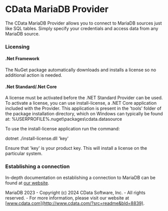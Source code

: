 # CData MariaDB Provider
The CData MariaDB Provider allows you to connect to MariaDB sources just like SQL tables. Simply specify your credentials and access data from any MariaDB source. 

### Licensing

#### .Net Framework

The NuGet package automatically downloads and installs a license so no additional action is needed. 

#### .Net Standard/.Net Core

A license must be activated before the .NET Standard Provider can be used. To activate a license, you can use install-license, a .NET Core application included with the Provider. This application is present in the 'tools' folder of the package installation directory, which on Windows can typically be found at: %USERPROFILE%\.nuget\packages\cdata.datasource

To use the install-license application run the command:

dotnet ./install-license.dll 'key'

Ensure that 'key' is your product key. This will install a license on the particular system.

### Establishing a connection

In-depth documentation on establishing a connection to MariaDB can be found at [our website](https://cdn.cdata.com/help/SRJ/ado/default.htm).

MariaDB 2023 - Copyright (c) 2024 CData Software, Inc. - All rights reserved. - For more information, please visit our website at [www.cdata.com](http://www.cdata.com/?src=readme&bld=8839).